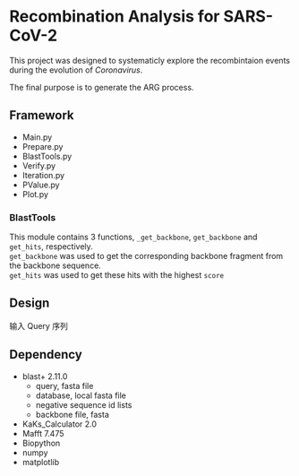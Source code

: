 # Recombination Analysis for SARS-CoV-2

This project was designed to systematicly explore the recombintaion events during the evolution of *Coronavirus*.  

The final purpose is to generate the ARG process.  

## Framework

- Main.py
- Prepare.py
- BlastTools.py
- Verify.py
- Iteration.py
- PValue.py
- Plot.py

### BlastTools

This module contains 3 functions, `_get_backbone`, `get_backbone` and `get_hits`, respectively.  
`get_backbone` was used to get the corresponding backbone fragment from the backbone sequence.  
`get_hits` was used to get these hits with the highest `score` 


## Design

输入 Query 序列

## Dependency

- blast+ 2.11.0
  - query, fasta file
  - database, local fasta file
  - negative sequence id lists
  - backbone file, fasta
- KaKs_Calculator 2.0
- Mafft 7.475
- Biopython
- numpy
- matplotlib
